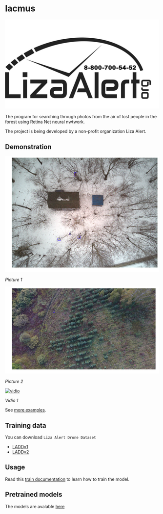 # lacmus

![logo](docs/imgs/la-logo.jpg)

The program for searching through photos from the air of lost people in the forest using Retina Net neural nwtwork.

The project is being developed by a non-profit organization Liza Alert.

## Demonstration

![01](docs/imgs/examples/02.png)

*Picture 1*

![02](docs/imgs/examples/08.png)

*Picture 2*

[![vidio](http://img.youtube.com/vi/9pVtPM4bzww/0.jpg)](http://www.youtube.com/watch?v=9pVtPM4bzww)

*Vidio 1*

See [more examples](docs/work-demo.md).

## Training data

You can download `Liza Alert Drone Dataset` 
- [LADDv1](https://yadi.sk/d/4Hz_1qpiNbHhpQ)
- [LADDv2](https://yadi.sk/d/IBoACy3LOG8Cig)

## Usage

Read this [train documentation](docs/train-usage.md) to learn how to train the model.

## Pretrained models

The models are avalable [here](https://github.com/gosha20777/rescuer-la/releases)
